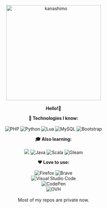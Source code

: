 <p align="center">
  <img src="https://i.imgur.com/RTDBQUa.png" width="300" alt="kanashimo"><br><br>
  <b>Hello!👋</b>
</p>
<p align="center">
<b>🧠 Technologies I know:</b><br><br>
<img src="https://img.shields.io/badge/php-%23777BB4.svg?style=for-the-badge&logo=php&logoColor=white" alt="PHP"> <img src="https://img.shields.io/badge/python-3670A0?style=for-the-badge&logo=python&logoColor=ffdd54" alt="Python"> <img src="https://img.shields.io/badge/lua-%232C2D72.svg?style=for-the-badge&logo=lua&logoColor=white" alt="Lua"> <img src="https://img.shields.io/badge/mysql-4479A1.svg?style=for-the-badge&logo=mysql&logoColor=white" alt="MySQL"> <img src="https://img.shields.io/badge/bootstrap-%238511FA.svg?style=for-the-badge&logo=bootstrap&logoColor=white" alt="Bootstrap"> 
</p>
<p align="center">
  <b>🎓 Also learning:</b><br><br>
  <img src="https://img.shields.io/badge/rust-%23000000.svg?style=for-the-badge&logo=rust&logoColor=white">
  <img src="https://img.shields.io/badge/java-%23ED8B00.svg?style=for-the-badge&logo=openjdk&logoColor=white" alt="Java">
  <img src="https://img.shields.io/badge/scala-%23DC322F.svg?style=for-the-badge&logo=scala&logoColor=white" alt="Scala">
  <img src="https://img.shields.io/badge/Gleam-FFC0CB?style=for-the-badge" alt="Gleam">
</p>
<p align="center">
  <b>❤ Love to use:</b><br><br>
  <img src="https://img.shields.io/badge/Firefox-FF7139?style=for-the-badge&logo=Firefox-Browser&logoColor=white" alt="Firefox"> <img src="https://img.shields.io/badge/Brave-FB542B?style=for-the-badge&logo=Brave&logoColor=white" alt="Brave"><br>
  <img src="https://img.shields.io/badge/Visual%20Studio%20Code-0078d7.svg?style=for-the-badge&logo=visual-studio-code&logoColor=white" alt="Visual Studio Code"><br><img src="https://img.shields.io/badge/CodePen-white?style=for-the-badge&logo=codepen&logoColor=black" alt="CodePen"><br><img src="https://img.shields.io/badge/ovh-%23123F6D.svg?style=for-the-badge&logo=ovh&logoColor=#123F6D" alt="OVH"><br><br>Most of my repos are private now.
</p>
